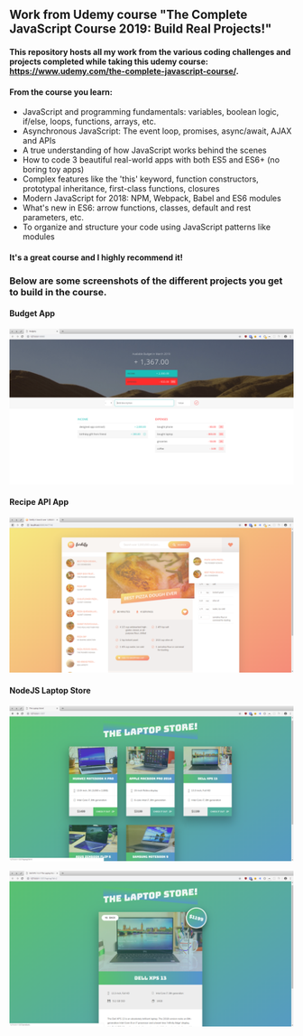 ## Work from Udemy course "The Complete JavaScript Course 2019: Build Real Projects!"

#### This repository hosts all my work from the various coding challenges and projects completed while taking this udemy course: https://www.udemy.com/the-complete-javascript-course/. 

#### From the course you learn:

* JavaScript and programming fundamentals: variables, boolean logic, if/else, loops, functions, arrays, etc.
* Asynchronous JavaScript: The event loop, promises, async/await, AJAX and APIs
* A true understanding of how JavaScript works behind the scenes
* How to code 3 beautiful real-world apps with both ES5 and ES6+ (no boring toy apps)
* Complex features like the 'this' keyword, function constructors, prototypal inheritance, first-class functions, closures
* Modern JavaScript for 2018: NPM, Webpack, Babel and ES6 modules
* What's new in ES6: arrow functions, classes, default and rest parameters, etc.
* To organize and structure your code using JavaScript patterns like modules

#### It's a great course and I highly recommend it!

### Below are some screenshots of the different projects you get to build in the course.

#### Budget App

![](./screens/budget-app.png)



#### Recipe API App

![](./screens/recipe-api-app.png)



#### NodeJS Laptop Store

![](./screens/node-laptop-store-main.png)



![](./screens/node-laptop-store-single.png)
